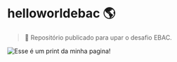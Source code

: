 # hello**world**ebac :earth_americas:

> :milky_way: Repositório publicado para upar o desafio EBAC.

![Esse é um print da minha pagina!](/assets/images/Desafio.jpeg "HELLO WORD")
